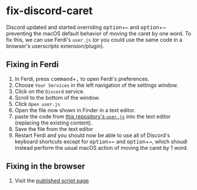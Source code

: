 # fix-discord-caret

Discord updated and started overriding <kbd>option</kbd>+<kbd>←</kbd> and <kbd>option</kbd>+<kbd>→</kbd> preventing the macOS default behavior of moving the caret by one word. To fix this, we can use Ferdi's `user.js` (or you could use the same code in a browser's userscripts extension/plugin).

## Fixing in Ferdi

1. In Ferdi, press <kbd>command</kbd>+<kbd>,</kbd> to open Ferdi's preferences. 
1. Choose `Your Services` in the left navigation of the settings window.
1. Click on the `Discord` service.
1. Scroll to the bottom of the window.
1. Click `Open user.js`
1. Open the file now shown in Finder in a text editor.
1. paste the code from [this repository's `user.js`](https://github.com/hcientist/fix-discord-caret/blob/main/user.js) into the text editor (replacing the existing content).
1. Save the file from the text editor
1. Restart Ferdi and you should now be able to use all of Discord's keyboard shortcuts except for <kbd>option</kbd>+<kbd>←</kbd> and <kbd>option</kbd>+<kbd>→</kbd>, which shoudl instead perform the usual macOS action of moving the caret by 1 word.

## Fixing in the browser
1. Visit the [published script page](https://greasyfork.org/en/scripts/420092-fix-move-caret-by-word-in-discord-on-macos)